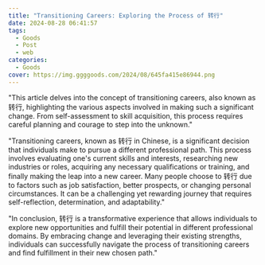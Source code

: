 ```yaml
---
title: "Transitioning Careers: Exploring the Process of 转行"
date: 2024-08-28 06:41:57
tags:
  - Goods
  - Post
  - web
categories:
  - Goods
cover: https://img.ggggoods.com/2024/08/645fa415e86944.png
---
```


"This article delves into the concept of transitioning careers, also known as 转行, highlighting the various aspects involved in making such a significant change. From self-assessment to skill acquisition, this process requires careful planning and courage to step into the unknown."

"Transitioning careers, known as 转行 in Chinese, is a significant decision that individuals make to pursue a different professional path. This process involves evaluating one's current skills and interests, researching new industries or roles, acquiring any necessary qualifications or training, and finally making the leap into a new career. Many people choose to 转行 due to factors such as job satisfaction, better prospects, or changing personal circumstances. It can be a challenging yet rewarding journey that requires self-reflection, determination, and adaptability."

"In conclusion, 转行 is a transformative experience that allows individuals to explore new opportunities and fulfill their potential in different professional domains. By embracing change and leveraging their existing strengths, individuals can successfully navigate the process of transitioning careers and find fulfillment in their new chosen path."
